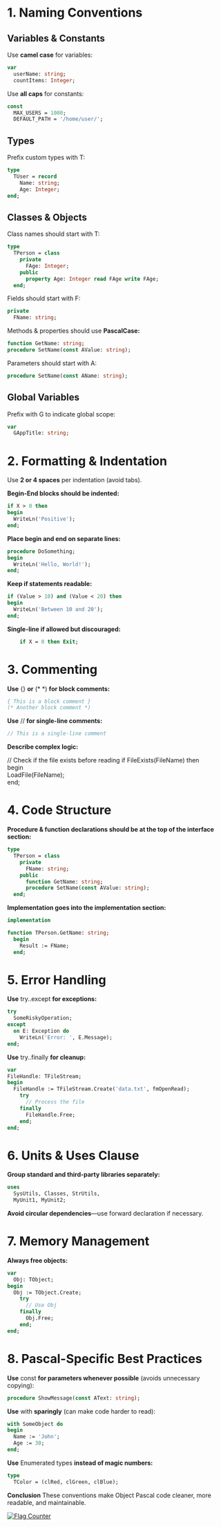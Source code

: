 # 1. Naming Conventions

## **Variables & Constants**

Use **camel case** for variables:

```pascal 
var  
  userName: string;
  countItems: Integer;
```

Use **all caps** for constants:
```pascal 
const  
  MAX_USERS = 1000;
  DEFAULT_PATH = '/home/user/';
```
## **Types**

Prefix custom types with T:
```pascal 
type  
  TUser = record  
    Name: string;  
    Age: Integer;  
end;
```
## **Classes & Objects**

Class names should start with T:
```pascal 
type  
  TPerson = class  
    private  
      FAge: Integer;  
    public  
      property Age: Integer read FAge write FAge;  
  end;
```
Fields should start with F:
```pascal 
private  
  FName: string;
```
Methods & properties should use **PascalCase:**
```pascal 
function GetName: string;
procedure SetName(const AValue: string);
```
Parameters should start with A:
```pascal 
procedure SetName(const AName: string);
```

## **Global Variables**

Prefix with G to indicate global scope:
```pascal 
var  
  GAppTitle: string;
```

# 2. Formatting & Indentation

Use **2 or 4 spaces** per indentation (avoid tabs).

**Begin-End blocks should be indented:**
```pascal 
if X > 0 then  
begin  
  WriteLn('Positive');
end;
```
**Place begin and end on separate lines:**
```pascal 
procedure DoSomething;  
begin  
  WriteLn('Hello, World!');  
end;
```
**Keep if statements readable:**
```pascal 
if (Value > 10) and (Value < 20) then  
begin  
  WriteLn('Between 10 and 20');  
end;
```
**Single-line if allowed but discouraged:**
```pascal 
    if X = 0 then Exit;
```
# 3. Commenting

**Use** {} **or** (* *) **for block comments:**
```pascal 
{ This is a block comment }  
(* Another block comment *)
```
**Use** // **for single-line comments:**
```pascal 
// This is a single-line comment
```
**Describe complex logic:**

// Check if the file exists before reading
if FileExists(FileName) then  
  begin  
    LoadFile(FileName);  
  end;

# 4. Code Structure

**Procedure & function declarations should be at the top of the interface section:**
```pascal 
type  
  TPerson = class  
    private  
      FName: string;  
    public  
      function GetName: string;  
      procedure SetName(const AValue: string);  
  end;
```
**Implementation goes into the implementation section:**
```pascal 
implementation  

function TPerson.GetName: string;  
  begin  
    Result := FName;  
  end;
```
# 5. Error Handling

**Use** try..except **for exceptions:**
```pascal 
try  
  SomeRiskyOperation;  
except  
  on E: Exception do  
    WriteLn('Error: ', E.Message);
end;
```
**Use** try..finally **for cleanup:**
```pascal 
var  
FileHandle: TFileStream;  
begin  
  FileHandle := TFileStream.Create('data.txt', fmOpenRead);  
    try  
      // Process the file  
    finally  
      FileHandle.Free;  
    end;  
end;
```
# 6. Units & Uses Clause

**Group standard and third-party libraries separately:**
```pascal 
uses  
  SysUtils, Classes, StrUtils,  
  MyUnit1, MyUnit2;
```
**Avoid circular dependencies**—use forward declaration if necessary.

# 7. Memory Management

**Always free objects:**
```pascal 
var  
  Obj: TObject;  
begin  
  Obj := TObject.Create;  
    try  
      // Use Obj  
    finally  
      Obj.Free;  
    end;  
end;    
```
# 8. Pascal-Specific Best Practices

**Use** const **for parameters whenever possible** (avoids unnecessary copying):
```pascal 
procedure ShowMessage(const AText: string);
```
**Use** with **sparingly** (can make code harder to read):
```pascal 
with SomeObject do  
begin  
  Name := 'John';  
  Age := 30;  
end;
```
**Use** Enumerated types **instead of magic numbers:**
```pascal 
type  
  TColor = (clRed, clGreen, clBlue);
```
**Conclusion**
These conventions make Object Pascal code cleaner, more readable, and maintainable. 


<a href="https://info.flagcounter.com/qK70"><img src="https://s01.flagcounter.com/count2/qK70/bg_FFFFFF/txt_000000/border_CCCCCC/columns_2/maxflags_10/viewers_0/labels_0/pageviews_0/flags_0/percent_0/" alt="Flag Counter" border="0"></a>

